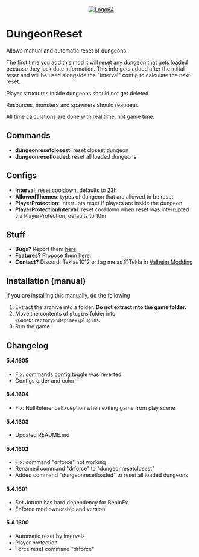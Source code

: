 ‎<p align="center">[![Logo64](https://user-images.githubusercontent.com/23636548/135311233-240e15b7-73b1-4d2e-b37c-b0b527338504.png)](https://ko-fi.com/tekla)</p>

# DungeonReset

Allows manual and automatic reset of dungeons.

The first time you add this mod it will reset any dungeon that gets loaded because they lack date information.
This info gets added after the initial reset and will be used alongside the "Interval" config to calculate the next reset.

Player structures inside dungeons should not get deleted.

Resources, monsters and spawners should reappear.

All time calculations are done with real time, not game time.

## Commands

-   **dungeonresetclosest**: reset closest dungeon
-   **dungeonresetloaded**: reset all loaded dungeons

## Configs

-   **Interval**: reset cooldown, defaults to 23h
-   **AllowedThemes**: types of dungeon that are allowed to be reset
-   **PlayerProtection**: interrupts reset if players are inside the dungeon
-   **PlayerProtectionInterval**: reset cooldown when reset was interrupted via PlayerProtection, defaults to 10m

## Stuff

-   **Bugs?** Report them [here](https://github.com/T3kla/ValMods/issues).
-   **Features?** Propose them [here](https://github.com/T3kla/ValMods/issues).
-   **Contact?** Discord: Tekla#1012 or tag me as @Tekla in [Valheim Modding](https://discord.gg/RBq2mzeu4z)

## Installation (manual)

If you are installing this manually, do the following

1. Extract the archive into a folder. **Do not extract into the game folder.**
2. Move the contents of `plugins` folder into `<GameDirectory>\Bepinex\plugins`.
3. Run the game.

## Changelog

#### 5.4.1605

-   Fix: commands config toggle was reverted
-   Configs order and color

#### 5.4.1604

-   Fix: NullReferenceException when exiting game from play scene

#### 5.4.1603

-   Updated README.md

#### 5.4.1602

-   Fix: command "drforce" not working
-   Renamed command "drforce" to "dungeonresetclosest"
-   Added command "dungeonresetloaded" to reset all loaded dungeons

#### 5.4.1601

-   Set Jotunn has hard dependency for BepInEx
-   Enforce mod ownership and version

#### 5.4.1600

-   Automatic reset by intervals
-   Player protection
-   Force reset command "drforce"

